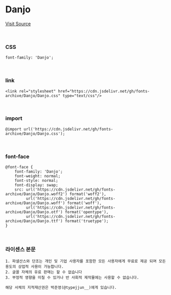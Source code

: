 # Danjo

[Visit Source](https://drive.google.com/file/d/1SjTJCsyJ6YYKyfxz6yMzEN8lyZNuazYK/view)

&nbsp;

### CSS

```
font-family: 'Danjo';
```

&nbsp;

### link

```
<link rel="stylesheet" href="https://cdn.jsdelivr.net/gh/fonts-archive/Danjo/Danjo.css" type="text/css"/>
```

&nbsp;

### import

```
@import url('https://cdn.jsdelivr.net/gh/fonts-archive/Danjo/Danjo.css');
```

&nbsp;

### font-face

```
@font-face {
    font-family: 'Danjo';
    font-weight: normal;
    font-style: normal;
    font-display: swap;
    src: url('https://cdn.jsdelivr.net/gh/fonts-archive/Danjo/Danjo.woff2') format('woff2'),
         url('https://cdn.jsdelivr.net/gh/fonts-archive/Danjo/Danjo.woff') format('woff'),
         url('https://cdn.jsdelivr.net/gh/fonts-archive/Danjo/Danjo.otf') format('opentype'),
         url('https://cdn.jsdelivr.net/gh/fonts-archive/Danjo/Danjo.ttf') format('truetype');
}
```

&nbsp;

### 라이센스 본문

```
1. 파셜산스와 단조는 개인 및 기업 사용자를 포함한 모든 사용자에게 무료로 제공 되며 모든 용도의 상업적 사용이 가능합니다. 
2. 글꼴 자체의 유료 판매는 할 수 없습니다 
3. 부정적 영향을 미칠 수 있거나 반 사회적 제작물에는 사용할 수 없습니다. 
 
해당 서체의 지적재산권은 박준영(@typejjun__)에게 있습니다.
```

